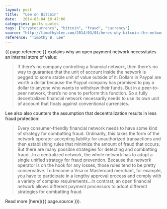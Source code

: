 ```yaml
---
layout: post
title:  "Lee on Bitcoin"
date:   2014-03-04 10:47:00
categories: posts quotes
tags: ["cryptocurrency", "bitcoin", "fraud", "currency"]
source: "http://timothyblee.com/2014/03/01/heres-why-bitcoin-the-network-needs-bitcoin-the-currency/"
reference: "Timothy B. Lee"
---
```


{{ page.reference }} explains why an open payment network necessitates an internal store of value:

> If there’s no company controlling a financial network, then there’s no way to guarantee that the unit of account inside the network is pegged to some stable unit of value outside of it. Dollars in Paypal are worth a dollar because the Paypal company has promised to pay a dollar to anyone who wants to withdraw their funds. But in a peer-to-peer network, there’s no one to perform this function. So a fully decentralized financial network necessarily needs to use its own unit of account that floats against conventional currencies.

Lee also also counters the assumption that decentralization results in less fraud protection:

> Every consumer-friendly financial network needs to have some kind of strategy for combatting fraud. Ordinarily, this takes the form of the network operator accepting liability for unauthorized transactions and then establishing rules that minimize the amount of fraud that occurs. But there are many possible strategies for detecting and combatting fraud...In a centralized network, the whole network has to adopt a single unified strategy for fraud prevention. Because the network operator is on the hook for any losses, those rules tend to be pretty conservative. To become a Visa or Mastercard merchant, for example, you have to participate in a lengthy approval process and comply with a variety of complex requirements...In contrast, an open financial network allows different payment processors to adopt different strategies for combatting fraud.

Read more [here]({{ page.source }}).